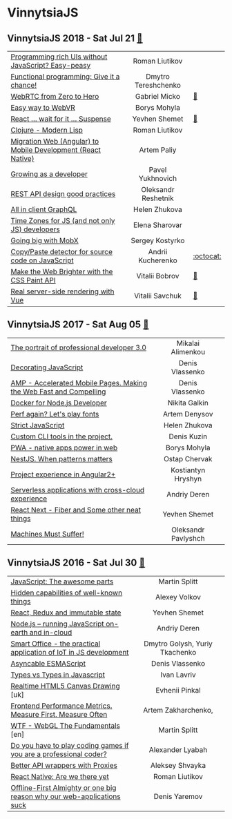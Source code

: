# VinnytsiaJS

## VinnytsiaJS 2018 - Sat Jul 21 [:movie_camera:](https:&#x2F;&#x2F;www.youtube.com&#x2F;playlist?list&#x3D;PL7GMpyIlGWSXPe93ZHYMnn9FHwNlwC1yO)
| | | |
| --- | :---: | --- |
| [Programming rich UIs without JavaScript? Easy-peasy](https:&#x2F;&#x2F;youtu.be&#x2F;5IQVSJQvlEE)  | Roman Liutikov |    |
| [Functional programming: Give it a chance!](https:&#x2F;&#x2F;youtu.be&#x2F;M-rRkTAj5wg)  | Dmytro Tereshchenko |    |
| [WebRTC from Zero to Hero](https:&#x2F;&#x2F;youtu.be&#x2F;PVIrW8XFYdM)  | Gabriel Micko | [:notebook:](https:&#x2F;&#x2F;talks.webrtc.rocks&#x2F;VinnytsiaJS2018&#x2F;WebRTCFromZeroToHero_PDF.pdf)   |
| [Easy way to WebVR](https:&#x2F;&#x2F;youtu.be&#x2F;ie00uBz0KQU)  | Borys Mohyla |    |
| [React … wait for it … Suspense](https:&#x2F;&#x2F;youtu.be&#x2F;a2NLPMgtaYc)  | Yevhen Shemet | [:notebook:](https:&#x2F;&#x2F;present-react-suspense.herokuapp.com&#x2F;)   |
| [Clojure - Modern Lisp](https:&#x2F;&#x2F;youtu.be&#x2F;eb3hDv_CuD8)  | Roman Liutikov |    |
| [Migration Web (Angular) to Mobile Development (React Native)](https:&#x2F;&#x2F;youtu.be&#x2F;jcBnC8LZHoU)  | Artem Paliy |    |
| [Growing as a developer](https:&#x2F;&#x2F;youtu.be&#x2F;GvgNye4j4vw)  | Pavel Yukhnovich |    |
| [REST API design good practices](https:&#x2F;&#x2F;youtu.be&#x2F;yR5sBW6Ii7I)  | Oleksandr Reshetnik |    |
| [All in client GraphQL](https:&#x2F;&#x2F;youtu.be&#x2F;_-NJVzZ9b6g)  | Helen Zhukova |    |
| [Time Zones for JS (and not only JS) developers](https:&#x2F;&#x2F;youtu.be&#x2F;h1jlwEIByLg)  | Elena Sharovar |    |
| [Going big with MobX](https:&#x2F;&#x2F;youtu.be&#x2F;YOfmlbT-s5M)  | Sergey Kostyrko |    |
| [Copy&#x2F;Paste detector for source code on JavaScript](https:&#x2F;&#x2F;youtu.be&#x2F;oRO6i2JKmDY)  | Andrii Kucherenko |  [:octocat:](https:&#x2F;&#x2F;github.com&#x2F;kucherenko&#x2F;jscpd)  |
| [Make the Web Brighter with the CSS Paint API](https:&#x2F;&#x2F;youtu.be&#x2F;Gfq5Ut3r6Bw)  | Vitalii Bobrov | [:notebook:](https:&#x2F;&#x2F;speakerdeck.com&#x2F;bobrov1989&#x2F;make-the-web-brighter-with-the-css-paint-api)   |
| [Real server-side rendering with Vue](https:&#x2F;&#x2F;youtu.be&#x2F;xSKSH27Zczo)  | Vitalii Savchuk | [:notebook:](https:&#x2F;&#x2F;esvit.github.io&#x2F;presentation-nuxt&#x2F;#)   |
## VinnytsiaJS 2017 - Sat Aug 05 [:movie_camera:](https:&#x2F;&#x2F;www.youtube.com&#x2F;playlist?list&#x3D;PL7GMpyIlGWSU-daVXdg16AgKi_ED7n1Td)
| | | |
| --- | :---: | --- |
| [The portrait of professional developer 3.0](https:&#x2F;&#x2F;www.youtube.com&#x2F;watch?v&#x3D;Z48yWbWuU78)  | Mikalai Alimenkou |    |
| [Decorating JavaScript](https:&#x2F;&#x2F;www.youtube.com&#x2F;watch?v&#x3D;I9O25eXZGh4)  | Denis Vlassenko |    |
| [AMP - Accelerated Mobile Pages. Making the Web Fast and Compelling](https:&#x2F;&#x2F;www.youtube.com&#x2F;watch?v&#x3D;GDN2j3vHtJI)  | Denis Vlassenko |    |
| [Docker for Node.js Developer](https:&#x2F;&#x2F;www.youtube.com&#x2F;watch?v&#x3D;Es0uBQOiEw4)  | Nikita Galkin |    |
| [Perf again? Let&#39;s play fonts](https:&#x2F;&#x2F;www.youtube.com&#x2F;watch?v&#x3D;0e0QrcHslAA)  | Artem Denysov |    |
| [Strict JavaScript](https:&#x2F;&#x2F;www.youtube.com&#x2F;watch?v&#x3D;XJiRqW2Gf6o)  | Helen Zhukova |    |
| [Custom CLI tools in the project.](https:&#x2F;&#x2F;www.youtube.com&#x2F;watch?v&#x3D;K1HEd0uUEXo)  | Denis Kuzin |    |
| [PWA - native apps power in web](https:&#x2F;&#x2F;www.youtube.com&#x2F;watch?v&#x3D;Teix6SA1FbU)  | Borys Mohyla |    |
| [NestJS. When patterns matters](https:&#x2F;&#x2F;www.youtube.com&#x2F;watch?v&#x3D;Z9KkMRd8Blc)  | Ostap Chervak |    |
| [Project experience in Angular2+](https:&#x2F;&#x2F;www.youtube.com&#x2F;watch?v&#x3D;4TwvQIIOCH8)  | Kostiantyn Hryshyn |    |
| [Serverless applications with cross-cloud experience](https:&#x2F;&#x2F;www.youtube.com&#x2F;watch?v&#x3D;yfJcrEvQnJg)  | Andriy Deren |    |
| [React Next - Fiber and Some other neat things](https:&#x2F;&#x2F;www.youtube.com&#x2F;watch?v&#x3D;SbWFMoZDxdA)  | Yevhen Shemet |    |
| [Machines Must Suffer!](https:&#x2F;&#x2F;www.youtube.com&#x2F;watch?v&#x3D;4WLuNX2lPx0)  | Oleksandr Pavlyshch |    |
## VinnytsiaJS 2016 - Sat Jul 30 [:movie_camera:](https:&#x2F;&#x2F;www.youtube.com&#x2F;playlist?list&#x3D;PL7GMpyIlGWSV3M0bAmCS9TdRNWtayhmxc)
| | | |
| --- | :---: | --- |
| [JavaScript: The awesome parts](https:&#x2F;&#x2F;www.youtube.com&#x2F;watch?v&#x3D;wQuG094IdEw)  | Martin Splitt |    |
| [Hidden capabilities of well-known things](https:&#x2F;&#x2F;www.youtube.com&#x2F;watch?v&#x3D;mG10Hnrryhc)  | Alexey Volkov |    |
| [React, Redux and immutable state](https:&#x2F;&#x2F;www.youtube.com&#x2F;watch?v&#x3D;HWTqxAUCBsI)  | Yevhen Shemet |    |
| [Node.js – running JavaScript on-earth and in-cloud](https:&#x2F;&#x2F;www.youtube.com&#x2F;watch?v&#x3D;_cdKDhoAYvk)  | Andriy Deren |    |
| [Smart Office - the practical application of IoT in JS development](https:&#x2F;&#x2F;www.youtube.com&#x2F;watch?v&#x3D;qWHMK_uHT4I)  | Dmytro Golysh, Yuriy Tkachenko |    |
| [Asyncable ESMAScript](https:&#x2F;&#x2F;www.youtube.com&#x2F;watch?v&#x3D;ocaV1zZZcAs)  | Denis Vlassenko |    |
| [Types vs Types in Javascript](https:&#x2F;&#x2F;www.youtube.com&#x2F;watch?v&#x3D;x7fnpMN7z3U)  | Ivan Lavriv |    |
| [Realtime HTML5 Canvas Drawing](https:&#x2F;&#x2F;www.youtube.com&#x2F;watch?v&#x3D;_LMIEPoGxNU) [uk] | Evhenii Pinkal |    |
| [Frontend Performance Metrics. Measure First. Measure Often](https:&#x2F;&#x2F;www.youtube.com&#x2F;watch?v&#x3D;mUG0iVj3Bb0)  | Artem Zakharchenko, |    |
| [WTF - WebGL The Fundamentals](https:&#x2F;&#x2F;www.youtube.com&#x2F;watch?v&#x3D;C79DDrEIpys) [en] | Martin Splitt |    |
| [Do you have to play coding games if you are a professional coder?](https:&#x2F;&#x2F;www.youtube.com&#x2F;watch?v&#x3D;aMWg4FgmfYI)  | Alexander Lyabah |    |
| [Better API wrappers with Proxies](https:&#x2F;&#x2F;www.youtube.com&#x2F;watch?v&#x3D;hxQW7tcPQ2s)  | Aleksey Shvayka |    |
| [React Native: Are we there yet](https:&#x2F;&#x2F;www.youtube.com&#x2F;watch?v&#x3D;o2_qDphpjlQ)  | Roman Liutikov |    |
| [Offline-First Almighty or one big reason why our web-applications suck](https:&#x2F;&#x2F;www.youtube.com&#x2F;watch?v&#x3D;u5PPiWwojDY)  | Denis Yaremov |    |
